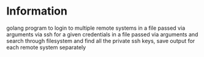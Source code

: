 # Information
golang program to login to multiple remote systems in a file passed via arguments
via ssh for a given credentials in a file passed via arguments and search through
filesystem and find all the private ssh keys, save output for each remote system separately
